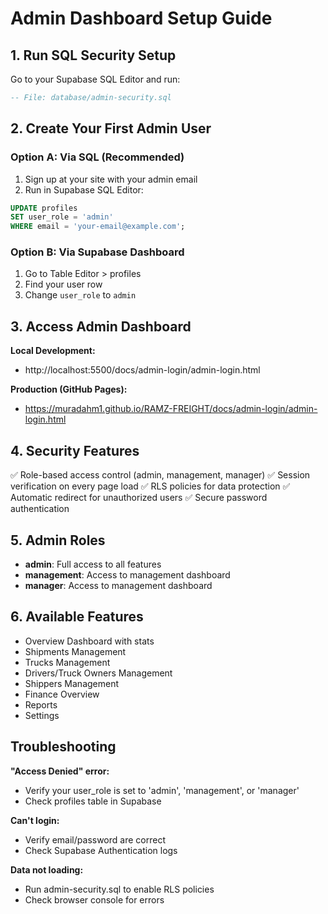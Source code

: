 # Admin Dashboard Setup Guide

## 1. Run SQL Security Setup

Go to your Supabase SQL Editor and run:
```sql
-- File: database/admin-security.sql
```

## 2. Create Your First Admin User

### Option A: Via SQL (Recommended)
1. Sign up at your site with your admin email
2. Run in Supabase SQL Editor:
```sql
UPDATE profiles 
SET user_role = 'admin' 
WHERE email = 'your-email@example.com';
```

### Option B: Via Supabase Dashboard
1. Go to Table Editor > profiles
2. Find your user row
3. Change `user_role` to `admin`

## 3. Access Admin Dashboard

**Local Development:**
- http://localhost:5500/docs/admin-login/admin-login.html

**Production (GitHub Pages):**
- https://muradahm1.github.io/RAMZ-FREIGHT/docs/admin-login/admin-login.html

## 4. Security Features

✅ Role-based access control (admin, management, manager)
✅ Session verification on every page load
✅ RLS policies for data protection
✅ Automatic redirect for unauthorized users
✅ Secure password authentication

## 5. Admin Roles

- **admin**: Full access to all features
- **management**: Access to management dashboard
- **manager**: Access to management dashboard

## 6. Available Features

- Overview Dashboard with stats
- Shipments Management
- Trucks Management
- Drivers/Truck Owners Management
- Shippers Management
- Finance Overview
- Reports
- Settings

## Troubleshooting

**"Access Denied" error:**
- Verify your user_role is set to 'admin', 'management', or 'manager'
- Check profiles table in Supabase

**Can't login:**
- Verify email/password are correct
- Check Supabase Authentication logs

**Data not loading:**
- Run admin-security.sql to enable RLS policies
- Check browser console for errors
